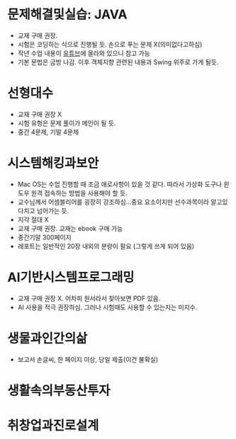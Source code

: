 # 문제해결및실습: JAVA
- 교재 구매 권장.
- 시험은 코딩하는 식으로 진행될 듯. 손으로 푸는 문제 X(의미없다고하심)
- 작년 수업 내용이 [유튜브](https://www.youtube.com/live/NQEd-wTh6R0?si=UGeBi_wxOAwfe4mU)에 올라와 있으니 참고 가능
- 기본 문법은 금방 나감. 이후 객체지향 관련된 내용과 Swing 위주로 가게 될듯.
# 선형대수
- 교재 구매 권장 X
- 시험 유형은 문제 풀이가 메인이 될 듯.
- 중간 4문제, 기말 4문제
# 시스템해킹과보안
- Mac OS는 수업 진행할 때 조금 애로사항이 있을 것 같다. 따라서 가상화 도구나 윈도우 원격 접속하는 방법을 사용해야 할 듯.
- 교수님께서 어셈블리어를 굉장히 강조하심...중요 요소이지만 선수과목이라 알고있다치고 넘어가는 듯.
- 지각 절대 X
- 교재 구매 권장. 교재는 ebook 구매 가능
- 중간기말 300페이지
- 레포트는 일반적인 20장 내외의 분량이 필요 (그렇게 쓰게 되어 있음)
# AI기반시스템프로그래밍
- 교재 구매 권장 X. 어차피 원서라서 찾아보면 PDF 있음.
- AI 사용을 적극 권장하심. 그러나 시험때도 사용할 수 있는지는 미지수.
# 생물과인간의삶
- 보고서 손글씨, 한 페이지 이상, 당일 제출(이건 불확실)
# 생활속의부동산투자
# 취창업과진로설계